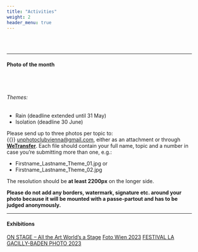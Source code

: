 ```yaml
---
title: "Activities"
weight: 2
header_menu: true
---
```

<br><br>

----

#### Photo of the month
<br><br>

###### Themes:

- Rain (deadline extended until 31 May)
- Isolation (deadline 30 June)

Please send up to three photos per topic to: 
{{<icon class="fa fa-envelope">}}&nbsp;[unphotoclubvienna@gmail.com](mailto:unphotoclubvienna@gmail.com), either as an attachment or through **[WeTransfer](https://wetransfer.com/)**.
Each file should contain your full name, topic and a number in case you’re submitting more than one, e.g.:

- Firstname_Lastname_Theme_01.jpg or 
- Firstname_Lastname_Theme_02.jpg

The resolution should be **at least 2200px** on the longer side. 

**Please do not add any borders, watermark, signature etc. around your photo because it will be mounted with a passe-partout and has to be judged anonymously.**

----

#### Exhibitions

[ON STAGE – All the Art World’s a Stage](https://www.mumok.at/en/stage)
[Foto Wien 2023](https://www.fotowien.at/en/)
[FESTIVAL LA GACILLY-BADEN PHOTO 2023](https://festival-lagacilly-baden.photo/de/veranstaltungen/festival-la-gacilly-baden-photo-2023)
